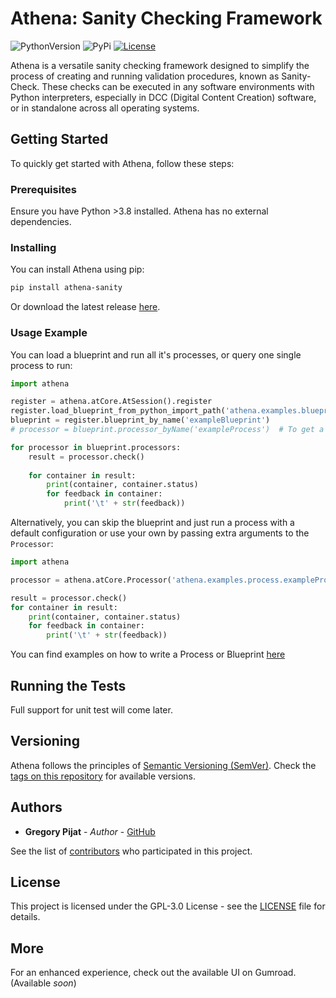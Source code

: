 # Athena: Sanity Checking Framework

![PythonVersion](https://img.shields.io/pypi/pyversions/athena-sanity)
![PyPi](https://img.shields.io/pypi/v/athena-sanity)
[![License](https://img.shields.io/badge/License-GPL3.0-blue.svg)](https://opensource.org/license/gpl-3-0/)

Athena is a versatile sanity checking framework designed to simplify the process of creating and running validation procedures, known as Sanity-Check. These checks can be executed in any software environments with Python interpreters, especially in DCC (Digital Content Creation) software, or in standalone across all operating systems.

## Getting Started

To quickly get started with Athena, follow these steps:

### Prerequisites

Ensure you have Python >3.8 installed. Athena has no external dependencies.

### Installing

You can install Athena using pip:
```bash
pip install athena-sanity
```

Or download the latest release [here](https://github.com/gpijat/athena/releases).

### Usage Example

You can load a blueprint and run all it's processes, or query one single process to run:
```python
import athena

register = athena.atCore.AtSession().register
register.load_blueprint_from_python_import_path('athena.examples.blueprint.exampleBlueprint')
blueprint = register.blueprint_by_name('exampleBlueprint')
# processor = blueprint.processor_byName('exampleProcess')  # To get a single processor.

for processor in blueprint.processors:
    result = processor.check()
    
    for container in result:
        print(container, container.status)
        for feedback in container:
            print('\t' + str(feedback))

```

Alternatively, you can skip the blueprint and just run a process with a default configuration or use your own by passing extra arguments to the `Processor`:
```py
import athena

processor = athena.atCore.Processor('athena.examples.process.exampleProcess')

result = processor.check()
for container in result:
    print(container, container.status)
    for feedback in container:
        print('\t' + str(feedback))

```

You can find examples on how to write a Process or Blueprint [here](https://github.com/gpijat/athena/tree/master/src/athena/examples)

## Running the Tests

Full support for unit test will come later.

## Versioning

Athena follows the principles of [Semantic Versioning (SemVer)](http://semver.org/). Check the [tags on this repository](https://github.com/gpijat/athena/tags) for available versions.

## Authors

* **Gregory Pijat** - *Author* - [GitHub](https://github.com/gpijat)

See the list of [contributors](https://github.com/gpijat/athena/contributors) who participated in this project.

## License

This project is licensed under the GPL-3.0 License - see the [LICENSE](LICENSE) file for details.

## More

For an enhanced experience, check out the available UI on Gumroad. (Available *soon*)
